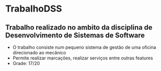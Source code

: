 # TrabalhoDSS

## Trabalho realizado no ambito da disciplina de Desenvolvimento de Sistemas de Software
* O trabalho consiste num pequeno sistema de gestão de uma oficina direcionado ao mecânico
* Permite realizar marcações, realizar serviços entre outras features
* Grade: 17/20
